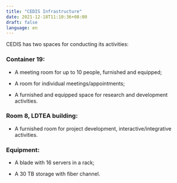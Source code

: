 ```yaml
---
title: "CEDIS Infrastructure"
date: 2021-12-18T11:10:36+08:00
draft: false
language: en
---
```

CEDIS has two spaces for conducting its activities:

### Container 19:

- A meeting room for up to 10 people, furnished and equipped;

- A room for individual meetings/appointments;

- A furnished and equipped space for research and development activities.


### Room 8, LDTEA building:

- A furnished room for project development, interactive/integrative activities.


### Equipment:

- A blade with 16 servers in a rack;

- A 30 TB storage with fiber channel.
